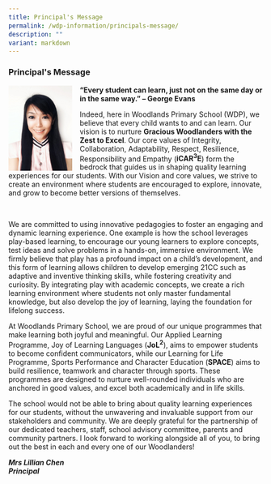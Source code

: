 ```yaml
---
title: Principal's Message
permalink: /wdp-information/principals-message/
description: ""
variant: markdown
---
```

### **Principal's Message**

<img src="/images/WhatsApp_Image_2024_02_27_at_1_56_28_PM.jpg" style="width:25%;margin-right:15px;" align="left"><b></b>**“Every student can learn, just not on the same day or in the same way.” – George Evans**

Indeed, here in Woodlands Primary School (WDP), we believe that every child wants to and can learn. Our vision is to nurture **Gracious Woodlanders with the Zest to Excel**. Our core values of Integrity, Collaboration, Adaptability, Respect, Resilience, Responsibility and Empathy (**iCAR<sup>3</sup>E**) form the bedrock that guides us in shaping quality learning experiences for our students. With our Vision and core values, we strive to create an environment where students are encouraged to explore, innovate, and grow to become better versions of themselves.

<br clear="left">

We are committed to using innovative pedagogies to foster an engaging and dynamic learning experience. One example is how the school leverages play-based learning, to encourage our young learners to explore concepts, test ideas and solve problems in a hands-on, immersive environment. We firmly believe that play has a profound impact on a child’s development, and this form of learning allows children to develop emerging 21CC such as adaptive and inventive thinking skills, while fostering creativity and curiosity. By integrating play with academic concepts, we create a rich learning environment where students not only master fundamental knowledge, but also develop the joy of learning, laying the foundation for lifelong success. 

At Woodlands Primary School, we are proud of our unique programmes that make learning both joyful and meaningful. Our Applied Learning Programme, Joy of Learning Languages (**JoL<sup>2</sup>**), aims to empower students to become confident communicators, while our Learning for Life Programme, Sports Performance and Character Education (**SPACE**) aims to build resilience, teamwork and character through sports. These programmes are designed to nurture well-rounded individuals who are anchored in good values, and excel both academically and in life skills. 

The school would not be able to bring about quality learning experiences for our students, without the unwavering and invaluable support from our stakeholders and community. We are deeply grateful for the partnership of our dedicated teachers, staff, school advisory committee, parents and community partners. I look forward to working alongside all of you, to bring out the best in each and every one of our Woodlanders!

**_Mrs Lillian Chen_**<br>
**_Principal_**